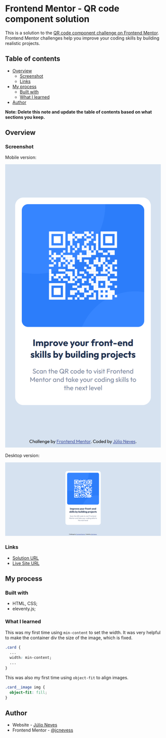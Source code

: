 # Frontend Mentor - QR code component solution

This is a solution to the [QR code component challenge on Frontend Mentor](https://www.frontendmentor.io/challenges/qr-code-component-iux_sIO_H). Frontend Mentor challenges help you improve your coding skills by building realistic projects. 

## Table of contents

- [Overview](#overview)
  - [Screenshot](#screenshot)
  - [Links](#links)
- [My process](#my-process)
  - [Built with](#built-with)
  - [What I learned](#what-i-learned)
- [Author](#author)

**Note: Delete this note and update the table of contents based on what sections you keep.**

## Overview

### Screenshot
Mobile version:

![Mobile](./images/result_mobile.png)

Desktop version:

![Desktop](./images/result-desktop.png)

### Links

- [Solution URL](https://github.com/jcnevess/qr-code-component)
- [Live Site URL](https://jcnevess.github.io/qr-code-component)

## My process

### Built with
- HTML, CSS;
- eleventy.js;

### What I learned
This was my first time using `min-content` to set the width. It was very helpful to make the container div the size of the image, which is fixed.
```css 
.card {
  ...
  width: min-content;
  ...
}
```

This was also my first time using `object-fit` to align images.
```css
.card__image img {
  object-fit: fill;
}
```

## Author

- Website - [Júlio Neves](https://jcnevess.github.io/)
- Frontend Mentor - [@jcnevess](https://www.frontendmentor.io/profile/jcnevess)
